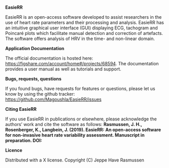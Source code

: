
**EasieRR**

EasieRR is an open-access software developed to assist researchers in the use of heart rate parameters and their processing and analysis. 
EasieRR has an intuitive graphical user interface (GUI) displaying ECG, tachogram and Poincaré plots which facilitate manual detection and correction of artefacts.
The software offers analysis of HRV in the time- and non-linear domain.

**Application Documentation**

The official documentation is hosted here: https://figshare.com/account/home#/projects/68594.
The documentation provides a user manual as well as tutorials and support.

**Bugs, requests, questions**

If you found bugs, have requests for features or questions, please let us know by using the github tracker: https://github.com/Magoushla/EasieRR/issues

**Citing EasieRR**

If you use EasieRR in publications or elsewhere, please acknowledge the authors’ work and cite the software as follows: 
**Rasmussen, J. H., Rosenberger, K., Langbein, J. (2019). EasieRR: An open-access software for non-invasive heart rate variability assessment. Manuscript in preparation. DOI:**

**Licence**

Distributed with a X license.
Copyright (C) Jeppe Have Rasmussen

